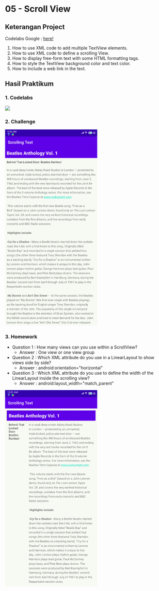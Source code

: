 # 05 - Scroll View

## Keterangan Project
Codelabs Google : [here!](https://codelabs.developers.google.com/codelabs/android-training-text-and-scrolling-views/index.html?index=..%2F..%2Fandroid-training#0)
1. How to use XML code to add multiple TextView elements.
2. How to use XML code to define a scrolling View.
3. How to display free-form text with some HTML formatting tags.
4. How to style the TextView background color and text color.
5. How to include a web link in the text.


## Hasil Praktikum

### 1. Codelabs

![](img/codelabs.gif)

### 2. Challenge

![](img/challenge.gif)

### 3. Homework
* Question 1 : How many views can you use within a ScrollView? 
	* Answer : One view or one view group
* Question 2 : Which XML attribute do you use in a LinearLayout to show views side by side?
	* Answer : android:orientation="horizontal"
* Question 3 : Which XML attribute do you use to define the width of the LinearLayout inside the scrolling view?
	* Answer : android:layout_width="match_parent"

![](img/homework.gif)


